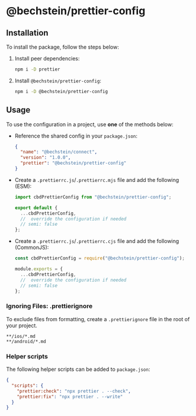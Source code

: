 # @bechstein/prettier-config

## Installation

To install the package, follow the steps below:

1. Install peer dependencies:

   ```bash
   npm i -D prettier
   ```

2. Install `@bechstein/prettier-config`:

   ```bash
   npm i -D @bechstein/prettier-config
   ```

## Usage

To use the configuration in a project, use **one** of the methods below:

- Reference the shared config in your `package.json`:

  ```json
  {
    "name": "@bechstein/connect",
    "version": "1.0.0",
    "prettier": "@bechstein/prettier-config"
  }
  ```

- Create a `.prettierrc.js`/`.prettierrc.mjs` file and add the following (ESM):

  ```js
  import cbdPrettierConfig from "@bechstein/prettier-config";

  export default {
    ...cbdPrettierConfig,
    //  override the configuration if needed
    // semi: false
  };
  ```

- Create a `.prettierrc.js`/`.prettierrc.cjs` file and add the following (CommonJS):

  ```js
  const cbdPrettierConfig = require("@bechstein/prettier-config");

  module.exports = {
    ...cbdPrettierConfig,
    //  override the configuration if needed
    // semi: false
  };
  ```

### Ignoring Files: .prettierignore

To exclude files from formatting, create a `.prettierignore` file in the root of your project.

```gitignore
**/ios/*.md
**/android/*.md
```

### Helper scripts

The following helper scripts can be added to `package.json`:

```json
{
  "scripts": {
    "prettier:check": "npx prettier . --check",
    "prettier:fix": "npx prettier . --write"
  }
}
```